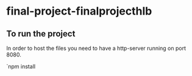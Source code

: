 # final-project-finalprojecthlb


## To run the project
In order to host the files you need to have a http-server running on port 8080.

`npm install